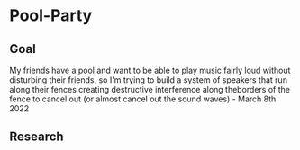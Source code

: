 # Pool-Party
## Goal
My friends have a pool and want to be able to play music fairly loud without disturbing their friends, so I'm trying to build a system of speakers that run along their fences creating destructive interference along theborders of the fence to cancel out (or almost cancel out the sound waves) - March 8th 2022 



## Research
 
